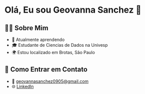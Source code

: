 # Olá, Eu sou Geovanna Sanchez 👋

## 🧑‍🎓 Sobre Mim

- 🌱 Atualmente aprendendo 
- 🎓 Estudante de  Ciencias de Dados na Univesp
- 🌍 Estou localizado em Brotas, São Paulo


## 💬 Como Entrar em Contato

- 📧 [geovannasanchez0905@gmail.com](mailto:seu-email@dominio.com)
- 🌐 [LinkedIn](https://www.linkedin.com/in/geovannasanchez0905/)
